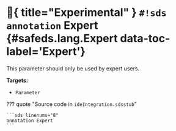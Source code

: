 # :test_tube:{ title="Experimental" } `#!sds annotation` Expert {#safeds.lang.Expert data-toc-label='Expert'}

This parameter should only be used by expert users.

**Targets:**

- `Parameter`

??? quote "Source code in `ideIntegration.sdsstub`"

    ```sds linenums="8"
    annotation Expert
    ```
